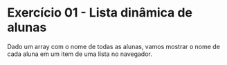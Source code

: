 # Exercício 01 - Lista dinâmica de alunas

Dado um array com o nome de todas as alunas, vamos mostrar o nome de cada aluna em um item de uma lista no navegador.

